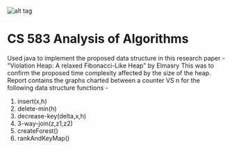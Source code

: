 ![alt tag](http://mason.gmu.edu/~skhan27/content/top.png)
# CS 583 Analysis of Algorithms

Used java to implement the proposed data structure in this research paper - "Violation Heap: A relaxed Fibonacci-Like Heap" by Elmasry
This was to confirm the proposed time complexity affected by the size of the heap. 
Report contains the graphs charted between a counter VS n for the following data structure functions -
1. insert(x,h)
2. delete-min(h)
3. decrease-key(delta,x,h)
4. 3-way-join(z,z1,z2)
5. createForest()
6. rankAndKeyMap()
